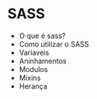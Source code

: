 # SASS

- O que é sass?
- Como utilizar o SASS
- Variaveis
- Aninhamentos
- Modulos
- Mixins
- Herança